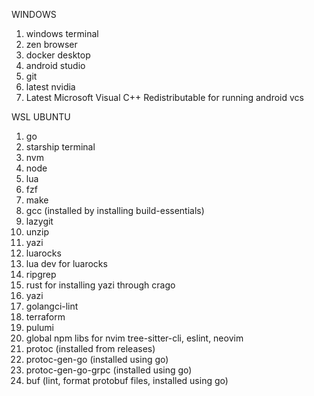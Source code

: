 WINDOWS

1. windows terminal
2. zen browser
3. docker desktop
4. android studio
5. git
6. latest nvidia
7. Latest Microsoft Visual C++ Redistributable for running android vcs

WSL UBUNTU

1. go
2. starship terminal
3. nvm
4. node
5. lua
6. fzf
7. make
8. gcc (installed by installing build-essentials)
9. lazygit
10. unzip
11. yazi
12. luarocks
13. lua dev for luarocks
14. ripgrep
15. rust for installing yazi through crago
16. yazi
17. golangci-lint
18. terraform
19. pulumi
20. global npm libs for nvim tree-sitter-cli, eslint, neovim
21. protoc (installed from releases)
22. protoc-gen-go (installed using go)
23. protoc-gen-go-grpc (installed using go)
24. buf (lint, format protobuf files, installed using go)
